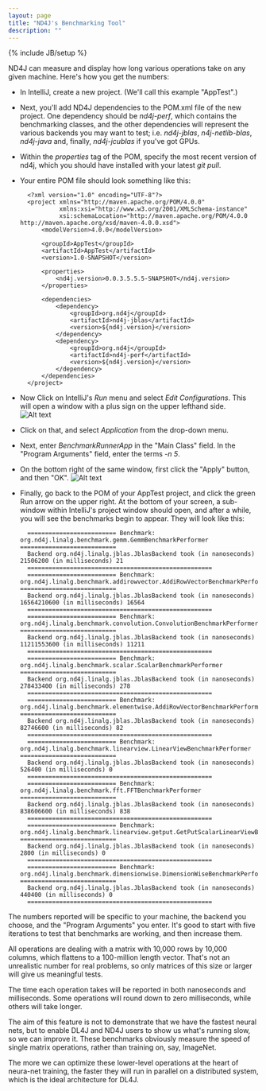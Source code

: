 ```yaml
---
layout: page
title: "ND4J's Benchmarking Tool"
description: ""
---
```

{% include JB/setup %}

ND4J can measure and display how long various operations take on any given machine. Here's how you get the numbers:

* In IntelliJ, create a new project. (We'll call this example "AppTest".) 
* Next, you'll add ND4J dependencies to the POM.xml file of the new project. One dependency should be *nd4j-perf*, which contains the benchmarking classes, and the other dependencies will represent the various backends you may want to test; i.e. *nd4j-jblas*, *n4j-netlib-blas*, *nd4j-java* and, finally, *nd4j-jcublas* if you've got GPUs. 
* Within the *properties* tag of the POM, specify the most recent version of nd4j, which you should have installed with your latest *git pull*.
* Your entire POM file should look something like this:

		<?xml version="1.0" encoding="UTF-8"?>
		<project xmlns="http://maven.apache.org/POM/4.0.0"
		         xmlns:xsi="http://www.w3.org/2001/XMLSchema-instance"
		         xsi:schemaLocation="http://maven.apache.org/POM/4.0.0 http://maven.apache.org/xsd/maven-4.0.0.xsd">
		    <modelVersion>4.0.0</modelVersion>
		
		    <groupId>AppTest</groupId>
		    <artifactId>AppTest</artifactId>
		    <version>1.0-SNAPSHOT</version>
		
		    <properties>
		        <nd4j.version>0.0.3.5.5.5-SNAPSHOT</nd4j.version>
		    </properties>
		
		    <dependencies>
		        <dependency>
		            <groupId>org.nd4j</groupId>
		            <artifactId>nd4j-jblas</artifactId>
		            <version>${nd4j.version}</version>
		        </dependency>
		        <dependency>
		            <groupId>org.nd4j</groupId>
		            <artifactId>nd4j-perf</artifactId>
		            <version>${nd4j.version}</version>
		        </dependency>
		    </dependencies>
		</project>

* Now Click on IntelliJ's *Run* menu and select *Edit Configurations*. This will open a window with a plus sign on the upper lefthand side. 
![Alt text](../img/benchmarks_1.png)
* Click on that, and select *Application* from the drop-down menu. 
* Next, enter *BenchmarkRunnerApp* in the "Main Class" field. In the "Program Arguments" field, enter the terms *-n 5*. 
* On the bottom right of the same window, first click the "Apply" button, and then "OK".
![Alt text](../img/benchmarks_2.png)
* Finally, go back to the POM of your AppTest project, and click the green Run arrow on the upper right. At the bottom of your screen, a sub-window within IntelliJ's project window should open, and after a while, you will see the benchmarks begin to appear. They will look like this:

		========================= Benchmark: org.nd4j.linalg.benchmark.gemm.GemmBenchmarkPerformer ===========================
		Backend org.nd4j.linalg.jblas.JblasBackend took (in nanoseconds) 21506200 (in milliseconds) 21
		====================================================
		========================= Benchmark: org.nd4j.linalg.benchmark.addirowvector.AddiRowVectorBenchmarkPerformer ===========================
		Backend org.nd4j.linalg.jblas.JblasBackend took (in nanoseconds) 16564210600 (in milliseconds) 16564
		====================================================
		========================= Benchmark: org.nd4j.linalg.benchmark.convolution.ConvolutionBenchmarkPerformer ===========================
		Backend org.nd4j.linalg.jblas.JblasBackend took (in nanoseconds) 11211553600 (in milliseconds) 11211
		====================================================
		========================= Benchmark: org.nd4j.linalg.benchmark.scalar.ScalarBenchmarkPerformer ===========================
		Backend org.nd4j.linalg.jblas.JblasBackend took (in nanoseconds) 278433400 (in milliseconds) 278
		====================================================
		========================= Benchmark: org.nd4j.linalg.benchmark.elementwise.AddiRowVectorBenchmarkPerformer ===========================
		Backend org.nd4j.linalg.jblas.JblasBackend took (in nanoseconds) 82746600 (in milliseconds) 82
		====================================================
		========================= Benchmark: org.nd4j.linalg.benchmark.linearview.LinearViewBenchmarkPerformer ===========================
		Backend org.nd4j.linalg.jblas.JblasBackend took (in nanoseconds) 526400 (in milliseconds) 0
		====================================================
		========================= Benchmark: org.nd4j.linalg.benchmark.fft.FFTBenchmarkPerformer ===========================
		Backend org.nd4j.linalg.jblas.JblasBackend took (in nanoseconds) 838606600 (in milliseconds) 838
		====================================================
		========================= Benchmark: org.nd4j.linalg.benchmark.linearview.getput.GetPutScalarLinearViewBenchmarkPerformer ===========================
		Backend org.nd4j.linalg.jblas.JblasBackend took (in nanoseconds) 2800 (in milliseconds) 0
		====================================================
		========================= Benchmark: org.nd4j.linalg.benchmark.dimensionwise.DimensionWiseBenchmarkPerformer ===========================
		Backend org.nd4j.linalg.jblas.JblasBackend took (in nanoseconds) 440400 (in milliseconds) 0
		====================================================

The numbers reported will be specific to your machine, the backend you choose, and the "Program Arguments" you enter. It's good to start with five iterations to test that benchmarks are working, and then increase them. 

All operations are dealing with a matrix with 10,000 rows by 10,000 columns, which flattens to a 100-million length vector. That's not an unrealistic number for real problems, so only matrices of this size or larger will give us meaningful tests. 

The time each operation takes will be reported in both nanoseconds and milliseconds. Some operations will round down to zero milliseconds, while others will take longer. 

The aim of this feature is not to demonstrate that we have the fastest neural nets, but to enable DL4J and ND4J users to show us what's running slow, so we can improve it. These benchmarks obviously measure the speed of single matrix operations, rather than training on, say, ImageNet. 

The more we can optimize these lower-level operations at the heart of neura-net training, the faster they will run in parallel on a distributed system, which is the ideal architecture for DL4J. 
